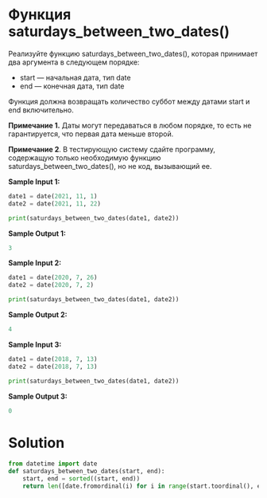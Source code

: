 # Функция saturdays_between_two_dates()

Реализуйте функцию saturdays_between_two_dates(), которая принимает два аргумента в следующем порядке:

* start — начальная дата, тип date
* end — конечная дата, тип date

Функция должна возвращать количество суббот между датами start и end включительно.

**Примечание 1.** Даты могут передаваться в любом порядке, то есть не гарантируется, что первая дата меньше второй.

**Примечание 2**. В тестирующую систему сдайте программу, содержащую только необходимую функцию
saturdays_between_two_dates(), но не код, вызывающий ее.

**Sample Input 1:**

```python
date1 = date(2021, 11, 1)
date2 = date(2021, 11, 22)

print(saturdays_between_two_dates(date1, date2))
```

**Sample Output 1:**

```python
3
```

**Sample Input 2:**

```python
date1 = date(2020, 7, 26)
date2 = date(2020, 7, 2)

print(saturdays_between_two_dates(date1, date2))
```

**Sample Output 2:**

```python
4
```

**Sample Input 3:**

```python
date1 = date(2018, 7, 13)
date2 = date(2018, 7, 13)

print(saturdays_between_two_dates(date1, date2))
```

**Sample Output 3:**

```python
0
```

# Solution

```python
from datetime import date
def saturdays_between_two_dates(start, end):
    start, end = sorted((start, end))
    return len([date.fromordinal(i) for i in range(start.toordinal(), end.toordinal() + 1) if date.fromordinal(i).weekday() == 5])
```